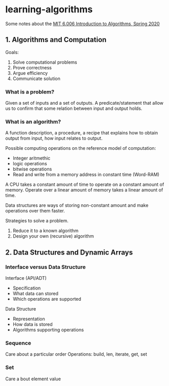 # learning-algorithms

Some notes about the [MIT 6.006 Introduction to Algorithms, Spring 2020](https://www.youtube.com/playlist?list=PLUl4u3cNGP63EdVPNLG3ToM6LaEUuStEY)


## 1. Algorithms and Computation

Goals:
1. Solve computational problems
2. Prove correctness
3. Argue efficiency
4. Communicate solution

### What is a problem?

Given a set of inputs and a set of outputs. A predicate/statement that allow us to confirm that some relation between input and output holds.

### What is an algorithm?

A function description, a procedure, a recipe that explains how to obtain output from input, how input relates to output.

Possible computing operations on the reference model of computation:

* Integer aritmethic
* logic operations
* bitwise operations
* Read and write from a memory address in constant time (Word-RAM)

A CPU takes a constant amount of time to operate on a constant amount of memory. Operate over a linear amount of memory takes a linear amount of time.

Data structures are ways of storing non-constant amount and make operations over them faster.

Strategies to solve a problem.

1. Reduce it to a known algorithm
2. Design your own (recursive) algorithm

## 2. Data Structures and Dynamic Arrays

### Interface versus  Data Structure


Interface (API/ADT)
* Specification
* What data can stored
* Which operations are supported

Data Structure
* Representation
* How data is stored
* Algorithms supporting operations


### Sequence
Care about a particular order
Operations: build, len, iterate, get, set


### Set
Care a bout element value
